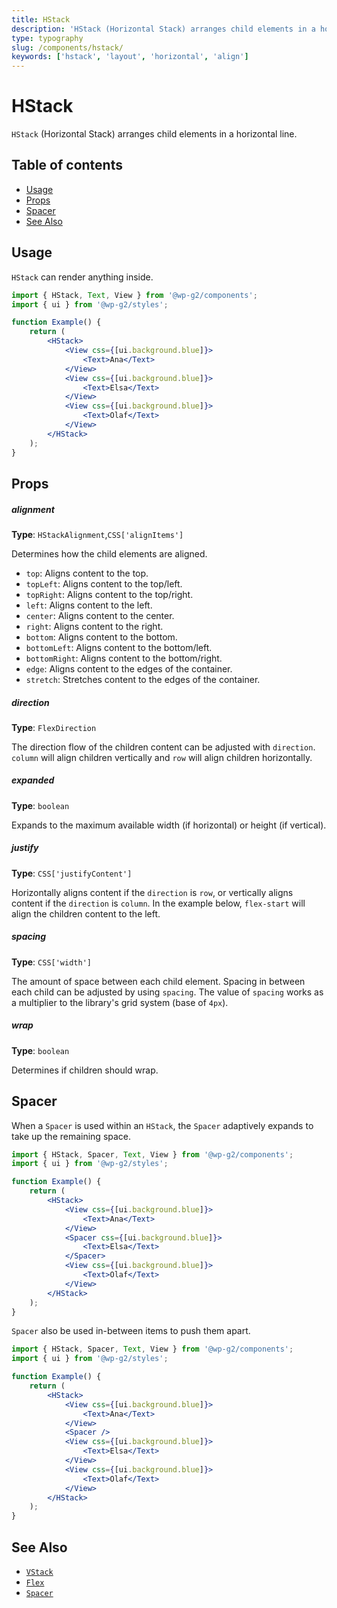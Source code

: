 ```yaml
---
title: HStack
description: 'HStack (Horizontal Stack) arranges child elements in a horizontal line.'
type: typography
slug: /components/hstack/
keywords: ['hstack', 'layout', 'horizontal', 'align']
---
```


# HStack

`HStack` (Horizontal Stack) arranges child elements in a horizontal line.

## Table of contents

<!-- START doctoc generated TOC please keep comment here to allow auto update -->
<!-- DON'T EDIT THIS SECTION, INSTEAD RE-RUN doctoc TO UPDATE -->

-   [Usage](#usage)
-   [Props](#props)
-   [Spacer](#spacer)
-   [See Also](#see-also)

<!-- END doctoc generated TOC please keep comment here to allow auto update -->

<!-- Automatically Generated. DO NOT EDIT THIS FILE. -->
<!-- Instead, edit packages/website/src/docs/components/foundations/hstack.mdx -->

<!-- props -->

<!-- Automatically Generated -->

## Usage

`HStack` can render anything inside.

```jsx live
import { HStack, Text, View } from '@wp-g2/components';
import { ui } from '@wp-g2/styles';

function Example() {
	return (
		<HStack>
			<View css={[ui.background.blue]}>
				<Text>Ana</Text>
			</View>
			<View css={[ui.background.blue]}>
				<Text>Elsa</Text>
			</View>
			<View css={[ui.background.blue]}>
				<Text>Olaf</Text>
			</View>
		</HStack>
	);
}
```

## Props

##### alignment

**Type**: `HStackAlignment`,`CSS['alignItems']`

Determines how the child elements are aligned.

-   `top`: Aligns content to the top.
-   `topLeft`: Aligns content to the top/left.
-   `topRight`: Aligns content to the top/right.
-   `left`: Aligns content to the left.
-   `center`: Aligns content to the center.
-   `right`: Aligns content to the right.
-   `bottom`: Aligns content to the bottom.
-   `bottomLeft`: Aligns content to the bottom/left.
-   `bottomRight`: Aligns content to the bottom/right.
-   `edge`: Aligns content to the edges of the container.
-   `stretch`: Stretches content to the edges of the container.

##### direction

**Type**: `FlexDirection`

The direction flow of the children content can be adjusted with `direction`. `column` will align children vertically and `row` will align children horizontally.

##### expanded

**Type**: `boolean`

Expands to the maximum available width (if horizontal) or height (if vertical).

##### justify

**Type**: `CSS['justifyContent']`

Horizontally aligns content if the `direction` is `row`, or vertically aligns content if the `direction` is `column`.
In the example below, `flex-start` will align the children content to the left.

##### spacing

**Type**: `CSS['width']`

The amount of space between each child element. Spacing in between each child can be adjusted by using `spacing`.
The value of `spacing` works as a multiplier to the library's grid system (base of `4px`).

##### wrap

**Type**: `boolean`

Determines if children should wrap.

<!-- /Automatically Generated -->
<!-- /props -->

## Spacer

When a `Spacer` is used within an `HStack`, the `Spacer` adaptively expands to take up the remaining space.

```jsx live
import { HStack, Spacer, Text, View } from '@wp-g2/components';
import { ui } from '@wp-g2/styles';

function Example() {
	return (
		<HStack>
			<View css={[ui.background.blue]}>
				<Text>Ana</Text>
			</View>
			<Spacer css={[ui.background.blue]}>
				<Text>Elsa</Text>
			</Spacer>
			<View css={[ui.background.blue]}>
				<Text>Olaf</Text>
			</View>
		</HStack>
	);
}
```

`Spacer` also be used in-between items to push them apart.

```jsx live
import { HStack, Spacer, Text, View } from '@wp-g2/components';
import { ui } from '@wp-g2/styles';

function Example() {
	return (
		<HStack>
			<View css={[ui.background.blue]}>
				<Text>Ana</Text>
			</View>
			<Spacer />
			<View css={[ui.background.blue]}>
				<Text>Elsa</Text>
			</View>
			<View css={[ui.background.blue]}>
				<Text>Olaf</Text>
			</View>
		</HStack>
	);
}
```

## See Also

-   [`VStack`](../vstack/)
-   [`Flex`](../flex/)
-   [`Spacer`](../spacer/)
